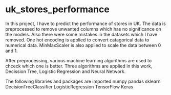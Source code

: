 # uk_stores_performance
In this project, I have to predict the performance of stores in UK. The data is preprocessed to remove unwanted columns which has no significance on the models.
Also there were some mistakes in the datasets which I have removed. One hot encoding is applied to convert catagorical data to numerical data. MinMaxScaler is also
applied to scale the data between 0 and 1.

After preprocessing, various machine learning algorithms are used to chceck which one is better. Three algorithms are applied in this work, Decission Tree,
Logistic Regression and Neural Network.

The following libraries and packages are imported
numpy
pandas
sklearn
DecisionTreeClassifier
LogisticRegression
TensorFlow
Keras
